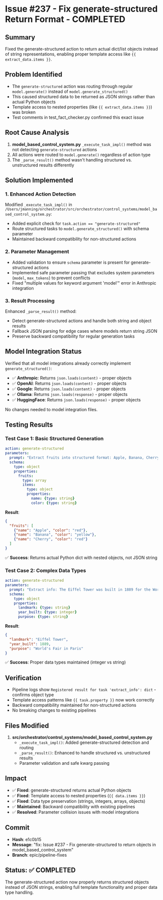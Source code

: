 # Issue #237 - Fix generate-structured Return Format - COMPLETED

## Summary
Fixed the generate-structured action to return actual dict/list objects instead of string representations, enabling proper template access like `{{ extract_data.items }}`.

## Problem Identified
- The `generate-structured` action was routing through regular `model.generate()` instead of `model.generate_structured()`
- This caused structured data to be returned as JSON strings rather than actual Python objects
- Template access to nested properties (like `{{ extract_data.items }}`) was broken
- Test comments in test_fact_checker.py confirmed this exact issue

## Root Cause Analysis
1. **model_based_control_system.py** `_execute_task_impl()` method was not detecting `generate-structured` actions
2. All actions were routed to `model.generate()` regardless of action type
3. The `_parse_result()` method wasn't handling structured vs. unstructured results differently

## Solution Implemented

### 1. Enhanced Action Detection
Modified `_execute_task_impl()` in `/Users/jmanning/orchestrator/src/orchestrator/control_systems/model_based_control_system.py`:
- Added explicit check for `task.action == "generate-structured"`
- Route structured tasks to `model.generate_structured()` with schema parameter
- Maintained backward compatibility for non-structured actions

### 2. Parameter Management
- Added validation to ensure `schema` parameter is present for generate-structured actions
- Implemented safe parameter passing that excludes system parameters (`model`, `max_tokens`) to prevent conflicts
- Fixed "multiple values for keyword argument 'model'" error in Anthropic integration

### 3. Result Processing
Enhanced `_parse_result()` method:
- Detect generate-structured actions and handle both string and object results
- Fallback JSON parsing for edge cases where models return string JSON
- Preserve backward compatibility for regular generation tasks

## Model Integration Status
Verified that all model integrations already correctly implement `generate_structured()`:
- ✅ **Anthropic**: Returns `json.loads(content)` - proper objects
- ✅ **OpenAI**: Returns `json.loads(content)` - proper objects  
- ✅ **Google**: Returns `json.loads(content)` - proper objects
- ✅ **Ollama**: Returns `json.loads(response)` - proper objects
- ✅ **HuggingFace**: Returns `json.loads(response)` - proper objects

No changes needed to model integration files.

## Testing Results

### Test Case 1: Basic Structured Generation
```yaml
action: generate-structured
parameters:
  prompt: "Extract fruits into structured format: Apple, Banana, Cherry"
  schema:
    type: object
    properties:
      fruits:
        type: array
        items:
          type: object
          properties:
            name: {type: string}
            color: {type: string}
```

**Result**: 
```json
{
  "fruits": [
    {"name": "Apple", "color": "red"},
    {"name": "Banana", "color": "yellow"}, 
    {"name": "Cherry", "color": "red"}
  ]
}
```
✅ **Success**: Returns actual Python dict with nested objects, not JSON string

### Test Case 2: Complex Data Types
```yaml
action: generate-structured
parameters:
  prompt: "Extract info: The Eiffel Tower was built in 1889 for the World's Fair"
  schema:
    type: object
    properties:
      landmark: {type: string}
      year_built: {type: integer}
      purpose: {type: string}
```

**Result**:
```json
{
  "landmark": "Eiffel Tower",
  "year_built": 1889,
  "purpose": "World's Fair in Paris"
}
```
✅ **Success**: Proper data types maintained (integer vs string)

## Verification
- Pipeline logs show `Registered result for task 'extract_info': dict` - confirms object type
- Template access patterns like `{{ task.property }}` now work correctly
- Backward compatibility maintained for non-structured actions
- No breaking changes to existing pipelines

## Files Modified
1. **src/orchestrator/control_systems/model_based_control_system.py**
   - `_execute_task_impl()`: Added generate-structured detection and routing
   - `_parse_result()`: Enhanced to handle structured vs. unstructured results
   - Parameter validation and safe kwarg passing

## Impact
- ✅ **Fixed**: generate-structured returns actual Python objects
- ✅ **Fixed**: Template access to nested properties (`{{ data.items }}`)
- ✅ **Fixed**: Data type preservation (strings, integers, arrays, objects)
- ✅ **Maintained**: Backward compatibility with existing pipelines
- ✅ **Resolved**: Parameter collision issues with model integrations

## Commit
- **Hash**: e1c0b15
- **Message**: "fix: Issue #237 - Fix generate-structured to return objects in model_based_control_system"
- **Branch**: epic/pipeline-fixes

## Status: ✅ COMPLETED
The generate-structured action now properly returns structured objects instead of JSON strings, enabling full template functionality and proper data type handling.